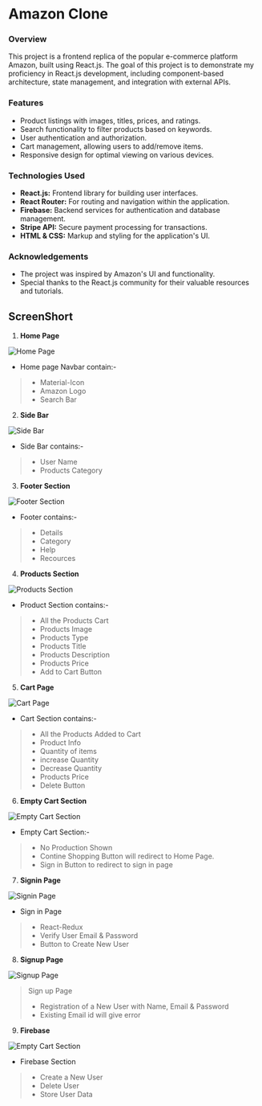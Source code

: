 
# Amazon Clone

### Overview
This project is a frontend replica of the popular e-commerce platform Amazon, built using React.js. The goal of this project is to demonstrate my proficiency in React.js development, including component-based architecture, state management, and integration with external APIs.

### Features
* Product listings with images, titles, prices, and ratings.
* Search functionality to filter products based on keywords.
* User authentication and authorization.
* Cart management, allowing users to add/remove items.
* Responsive design for optimal viewing on various devices.

### Technologies Used
* __React.js:__ Frontend library for building user interfaces.
* __React Router:__ For routing and navigation within the application.
* __Firebase:__ Backend services for authentication and database management.
* __Stripe API:__ Secure payment processing for transactions.
* __HTML & CSS:__ Markup and styling for the application's UI.

### Acknowledgements
* The project was inspired by Amazon's UI and functionality.
* Special thanks to the React.js community for their valuable resources and tutorials.


## ScreenShort

1. __Home Page__

![Home Page](./public/screenshort/Home-page.png)

* Home page Navbar contain:-
>* Material-Icon
>* Amazon Logo
>* Search Bar

2. __Side Bar__

![Side Bar](./public/screenshort/Side-Bar.png)

* Side Bar contains:-
>* User Name
>* Products Category 

3. __Footer Section__

![Footer Section](./public/screenshort/Footer-Section.png)

* Footer contains:-
>* Details
>* Category
>* Help
>* Recources

4. __Products Section__

![Products Section](./public/screenshort/Product-cart-Section.png)

* Product Section contains:-
>* All the Products Cart
>* Products Image
>* Products Type
>* Products Title
>* Products Description
>* Products Price
>* Add to Cart Button

5. __Cart Page__

![Cart Page](./public/screenshort/Cart.png)
* Cart Section contains:-
>* All the Products Added to Cart
>* Product Info
>* Quantity of items 
>* increase Quantity
>* Decrease Quantity
>* Products Price
>* Delete Button

6. __Empty Cart Section__

![Empty Cart Section](./public/screenshort/Empty-Cart.png)
* Empty Cart Section:-
>* No Production Shown
>* Contine Shopping Button will redirect to Home Page.
>* Sign in Button to redirect to sign in page

7. __Signin Page__

![Signin Page](./public/screenshort/Sign-in.png)
* Sign in Page
>* React-Redux
>* Verify User Email & Password
>* Button to Create New User

8. __Signup Page__

![Signup Page](./public/screenshort/Sign-up.png)
> Sign up Page
>* Registration of a New User with Name, Email & Password
>* Existing Email id will give error

9. __Firebase__

![Empty Cart Section](./public/screenshort/FireBase.png)

* Firebase Section
>* Create a New User
>* Delete User
>* Store User Data
